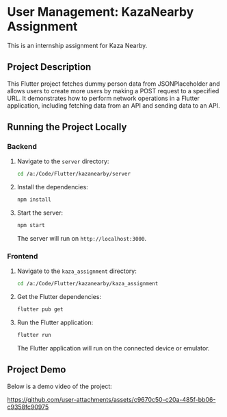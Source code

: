 # User Management: KazaNearby Assignment

This is an internship assignment for Kaza Nearby.

## Project Description

This Flutter project fetches dummy person data from JSONPlaceholder and allows users to create more users by making a POST request to a specified URL. It demonstrates how to perform network operations in a Flutter application, including fetching data from an API and sending data to an API.

## Running the Project Locally

### Backend

1. Navigate to the `server` directory:
   ```sh
   cd /a:/Code/Flutter/kazanearby/server
   ```

2. Install the dependencies:
   ```sh
   npm install
   ```

3. Start the server:
   ```sh
   npm start
   ```

   The server will run on `http://localhost:3000`.

### Frontend

1. Navigate to the `kaza_assignment` directory:
   ```sh
   cd /a:/Code/Flutter/kazanearby/kaza_assignment
   ```

2. Get the Flutter dependencies:
   ```sh
   flutter pub get
   ```

3. Run the Flutter application:
   ```sh
   flutter run
   ```

   The Flutter application will run on the connected device or emulator.

## Project Demo

Below is a demo video of the project:

https://github.com/user-attachments/assets/c9670c50-c20a-485f-bb06-c9358fc90975
